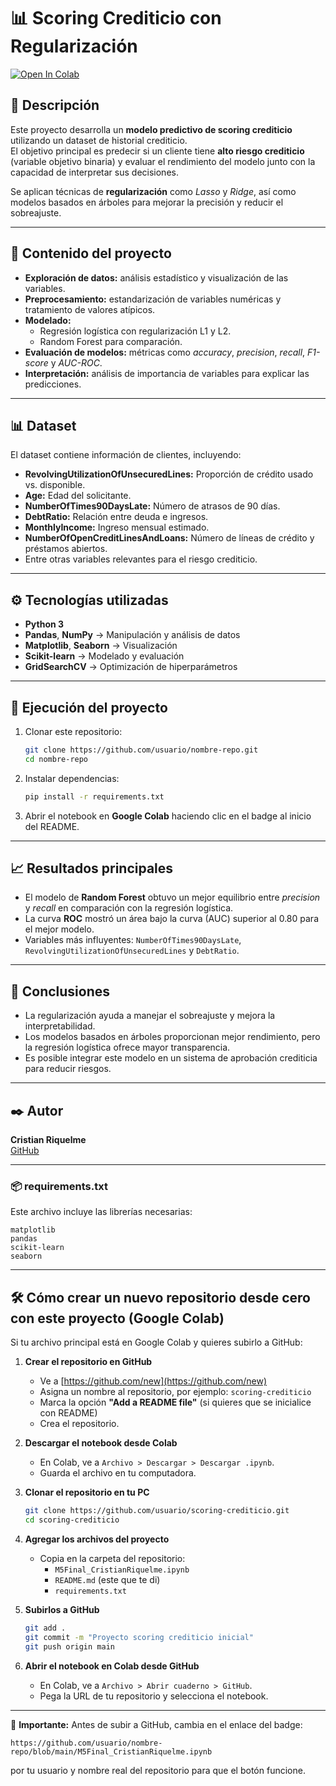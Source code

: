 # 📊 Scoring Crediticio con Regularización

[![Open In Colab](https://colab.research.google.com/assets/colab-badge.svg)](https://colab.research.google.com/github/usuario/nombre-repo/blob/main/M5Final_CristianRiquelme.ipynb)

## 📌 Descripción
Este proyecto desarrolla un **modelo predictivo de scoring crediticio** utilizando un dataset de historial crediticio.  
El objetivo principal es predecir si un cliente tiene **alto riesgo crediticio** (variable objetivo binaria) y evaluar el rendimiento del modelo junto con la capacidad de interpretar sus decisiones.

Se aplican técnicas de **regularización** como *Lasso* y *Ridge*, así como modelos basados en árboles para mejorar la precisión y reducir el sobreajuste.

---

## 📂 Contenido del proyecto
- **Exploración de datos:** análisis estadístico y visualización de las variables.
- **Preprocesamiento:** estandarización de variables numéricas y tratamiento de valores atípicos.
- **Modelado:**
  - Regresión logística con regularización L1 y L2.
  - Random Forest para comparación.
- **Evaluación de modelos:** métricas como *accuracy*, *precision*, *recall*, *F1-score* y *AUC-ROC*.
- **Interpretación:** análisis de importancia de variables para explicar las predicciones.

---

## 📊 Dataset
El dataset contiene información de clientes, incluyendo:
- **RevolvingUtilizationOfUnsecuredLines:** Proporción de crédito usado vs. disponible.
- **Age:** Edad del solicitante.
- **NumberOfTimes90DaysLate:** Número de atrasos de 90 días.
- **DebtRatio:** Relación entre deuda e ingresos.
- **MonthlyIncome:** Ingreso mensual estimado.
- **NumberOfOpenCreditLinesAndLoans:** Número de líneas de crédito y préstamos abiertos.
- Entre otras variables relevantes para el riesgo crediticio.

---

## ⚙️ Tecnologías utilizadas
- **Python 3**
- **Pandas**, **NumPy** → Manipulación y análisis de datos
- **Matplotlib**, **Seaborn** → Visualización
- **Scikit-learn** → Modelado y evaluación
- **GridSearchCV** → Optimización de hiperparámetros

---

## 🚀 Ejecución del proyecto
1. Clonar este repositorio:
   ```bash
   git clone https://github.com/usuario/nombre-repo.git
   cd nombre-repo
   ```
2. Instalar dependencias:
   ```bash
   pip install -r requirements.txt
   ```
3. Abrir el notebook en **Google Colab** haciendo clic en el badge al inicio del README.

---

## 📈 Resultados principales
- El modelo de **Random Forest** obtuvo un mejor equilibrio entre *precision* y *recall* en comparación con la regresión logística.
- La curva **ROC** mostró un área bajo la curva (AUC) superior al 0.80 para el mejor modelo.
- Variables más influyentes: `NumberOfTimes90DaysLate`, `RevolvingUtilizationOfUnsecuredLines` y `DebtRatio`.

---

## 📌 Conclusiones
- La regularización ayuda a manejar el sobreajuste y mejora la interpretabilidad.
- Los modelos basados en árboles proporcionan mejor rendimiento, pero la regresión logística ofrece mayor transparencia.
- Es posible integrar este modelo en un sistema de aprobación crediticia para reducir riesgos.

---

## ✒️ Autor
**Cristian Riquelme**  
[GitHub](https://github.com/CristianRiquelmeF)

---

### 📦 requirements.txt
Este archivo incluye las librerías necesarias:
```
matplotlib
pandas
scikit-learn
seaborn
```

---

## 🛠 Cómo crear un nuevo repositorio desde cero con este proyecto (Google Colab)
Si tu archivo principal está en Google Colab y quieres subirlo a GitHub:

1. **Crear el repositorio en GitHub**
   - Ve a [https://github.com/new](https://github.com/new)
   - Asigna un nombre al repositorio, por ejemplo: `scoring-crediticio`
   - Marca la opción **"Add a README file"** (si quieres que se inicialice con README)
   - Crea el repositorio.

2. **Descargar el notebook desde Colab**
   - En Colab, ve a `Archivo > Descargar > Descargar .ipynb`.
   - Guarda el archivo en tu computadora.

3. **Clonar el repositorio en tu PC**
   ```bash
   git clone https://github.com/usuario/scoring-crediticio.git
   cd scoring-crediticio
   ```

4. **Agregar los archivos del proyecto**
   - Copia en la carpeta del repositorio:
     - `M5Final_CristianRiquelme.ipynb`
     - `README.md` (este que te di)
     - `requirements.txt`

5. **Subirlos a GitHub**
   ```bash
   git add .
   git commit -m "Proyecto scoring crediticio inicial"
   git push origin main
   ```

6. **Abrir el notebook en Colab desde GitHub**
   - En Colab, ve a `Archivo > Abrir cuaderno > GitHub`.
   - Pega la URL de tu repositorio y selecciona el notebook.

---

📌 **Importante:** Antes de subir a GitHub, cambia en el enlace del badge:
```
https://github.com/usuario/nombre-repo/blob/main/M5Final_CristianRiquelme.ipynb
```
por tu usuario y nombre real del repositorio para que el botón funcione.
